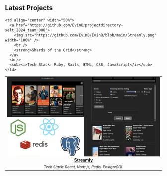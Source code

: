 ## Latest Projects

<table>
  <tr>
    <td align="center" width="50%">
      <a href="https://github.com/EvinB/streamly">
        <img src="https://github.com/EvinB/EvinB/blob/main/Streamly.png" width="100%" />
        <br />
        <strong>Streamly</strong>
      </a>
      <br/>
      <sub><i>Tech Stack: React, Node.js, Redis, PostgreSQL </i></sub>
    </td>
    
    <td align="center" width="50%">
      <a href="https://github.com/EvinB/projectdirectory-selt_2024_team_008">
        <img src="https://github.com/EvinB/EvinB/blob/main/Streamly.png" width="100%" />
        <br />
        <strong>Shards of the Grid</strong>
      </a>
      <br/>
      <sub><i>Tech Stack: Ruby, Rails, HTML, CSS, JavaScript</i></sub>
    </td>
  </tr>
</table>
